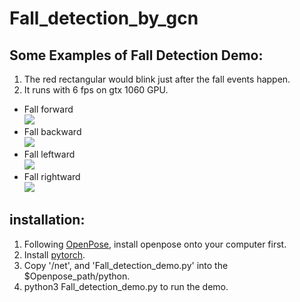 # Fall_detection_by_gcn


## Some Examples of Fall Detection Demo: <br>
1. The red rectangular would blink just after the fall events happen.
2. It runs with 6 fps on gtx 1060 GPU.
* Fall forward <br>
![](https://github.com/abcqmars/Fall_detection_by_gcn/blob/main/examples/fall_forward.gif)<br>
* Fall backward <br>
![](https://github.com/abcqmars/Fall_detection_by_gcn/blob/main/examples/fall_backward.gif)<br>
* Fall leftward <br>
![](https://github.com/abcqmars/Fall_detection_by_gcn/blob/main/examples/fall_leftward.gif)<br>
* Fall rightward <br>
![](https://github.com/abcqmars/Fall_detection_by_gcn/blob/main/examples/fall_rightward.gif)<br>

## installation:
1. Following [OpenPose](https://github.com/CMU-Perceptual-Computing-Lab/openpose), install openpose onto your computer first.
2. Install [pytorch](https://pytorch.org/).
3. Copy '/net', and 'Fall_detection_demo.py' into the $Openpose_path/python.
4. python3 Fall_detection_demo.py to run the demo.
